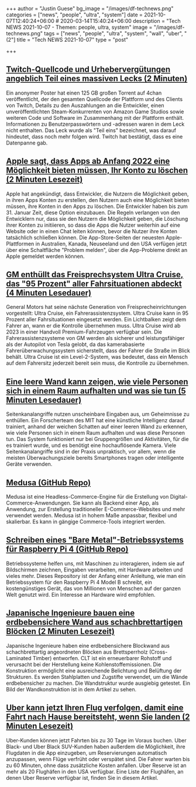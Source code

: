 +++
author = "Justin Guese"
bg_image = "/images/df-technews.png"
categories = ["news", "people", "ultra", "system"]
date = 2021-10-07T12:40:24+06:00 # 2020-03-14T15:40:24+06:00
description = "Tech NEWS 2021-10-07 - Themen: people, ultra, system"
image = "/images/df-technews.png"
tags = ["news", "people", "ultra", "system", "wall", "uber", "(2"]
title = "Tech NEWS 2021-10-07"
type = "post"

+++

## [Twitch-Quellcode und Urhebervergütungen angeblich Teil eines massiven Lecks (2 Minuten)](https://www.theverge.com/2021/10/6/22712250/twitch-hack-leak-data-streamer-revenue-steam-competitor)

 Ein anonymer Poster hat einen 125 GB großen Torrent auf 4chan veröffentlicht, der den gesamten Quellcode der Plattform und des Clients von Twitch, Details zu den Auszahlungen an die Entwickler, einen unveröffentlichten Steam-Konkurrenten von Amazon Game Studios sowie weiteren Code und Software im Zusammenhang mit der Plattform enthält. Informationen zu Benutzerpasswörtern und -adressen waren in dem Leck nicht enthalten. Das Leck wurde als "Teil eins" bezeichnet, was darauf hindeutet, dass noch mehr folgen wird. Twitch hat bestätigt, dass es eine Datenpanne gab.

## [Apple sagt, dass Apps ab Anfang 2022 eine Möglichkeit bieten müssen, Ihr Konto zu löschen (2 Minuten Lesezeit)](https://www.engadget.com/apple-app-store-ios-developers-delete-account-report-193119525.html)

 Apple hat angekündigt, dass Entwickler, die Nutzern die Möglichkeit geben, in ihren Apps Konten zu erstellen, den Nutzern auch eine Möglichkeit bieten müssen, ihre Konten in den Apps zu löschen. Die Entwickler haben bis zum 31. Januar Zeit, diese Option einzubauen. Die Regeln verlangen von den Entwicklern nur, dass sie den Nutzern die Möglichkeit geben, die Löschung ihrer Konten zu initiieren, so dass die Apps die Nutzer weiterhin auf eine Website oder in einen Chat leiten können, bevor die Nutzer ihre Konten tatsächlich schließen können. Die App-Store-Seiten der neuesten Apple-Plattformen in Australien, Kanada, Neuseeland und den USA verfügen jetzt über eine Schaltfläche "Problem melden", über die App-Probleme direkt an Apple gemeldet werden können.

## [GM enthüllt das Freisprechsystem Ultra Cruise, das "95 Prozent" aller Fahrsituationen abdeckt (4 Minuten Lesedauer)](https://www.theverge.com/2021/10/6/22712566/gm-ultra-cruise-adas-hands-free-driving)

 General Motors hat seine nächste Generation von Freisprecheinrichtungen vorgestellt: Ultra Cruise, ein Fahrerassistenzsystem. Ultra Cruise kann in 95 Prozent aller Fahrsituationen eingesetzt werden. Ein Lichtbalken zeigt dem Fahrer an, wann er die Kontrolle übernehmen muss. Ultra Cruise wird ab 2023 in einer Handvoll Premium-Fahrzeugen verfügbar sein. Die Fahrerassistenzsysteme von GM werden als sicherer und leistungsfähiger als der Autopilot von Tesla gelobt, da das kamerabasierte Fahrerüberwachungssystem sicherstellt, dass der Fahrer die Straße im Blick behält. Ultra Cruise ist ein Level-2-System, was bedeutet, dass ein Mensch auf dem Fahrersitz jederzeit bereit sein muss, die Kontrolle zu übernehmen.

## [Eine leere Wand kann zeigen, wie viele Personen sich in einem Raum aufhalten und was sie tun (5 Minuten Lesedauer)](https://www.scientificamerican.com/article/a-blank-wall-can-show-how-many-people-are-in-a-room-and-what-theyre-doing/)

 Seitenkanalangriffe nutzen unscheinbare Eingaben aus, um Geheimnisse zu enthüllen. Ein Forscherteam des MIT hat eine künstliche Intelligenz darauf trainiert, anhand der weichen Schatten auf einer leeren Wand zu erkennen, wie viele Personen sich in einem Raum aufhalten und was diese Personen tun. Das System funktioniert nur bei Gruppengrößen und Aktivitäten, für die es trainiert wurde, und es benötigt eine hochauflösende Kamera. Viele Seitenkanalangriffe sind in der Praxis unpraktisch, vor allem, wenn die meisten Überwachungsziele bereits Smartphones tragen oder intelligente Geräte verwenden.

## [Medusa (GitHub Repo)](https://github.com/medusajs/medusa)

 Medusa ist eine Headless-Commerce-Engine für die Erstellung von Digital-Commerce-Anwendungen. Sie kann als Backend einer App, als Anwendung, zur Erstellung traditioneller E-Commerce-Websites und mehr verwendet werden. Medusa ist in hohem Maße anpassbar, flexibel und skalierbar. Es kann in gängige Commerce-Tools integriert werden.

## [Schreiben eines "Bare Metal"-Betriebssystems für Raspberry Pi 4 (GitHub Repo)](https://github.com/isometimes/rpi4-osdev)

 Betriebssysteme helfen uns, mit Maschinen zu interagieren, indem sie auf Bildschirmen zeichnen, Eingaben verarbeiten, mit Hardware arbeiten und vieles mehr. Dieses Repository ist der Anfang einer Anleitung, wie man ein Betriebssystem für den Raspberry Pi 4 Model B schreibt, ein kostengünstiges Gerät, das von Millionen von Menschen auf der ganzen Welt genutzt wird. Ein Interesse an Hardware wird empfohlen.

## [Japanische Ingenieure bauen eine erdbebensichere Wand aus schachbrettartigen Blöcken (2 Minuten Lesezeit)](https://interestingengineering.com/japanese-engineers-build-earthquake-resistant-checkered-block-wall)

 Japanische Ingenieure haben eine erdbebensichere Blockwand aus schachbrettartig angeordneten Blöcken aus Brettsperrholz (Cross-Laminated Timber) entworfen. CLT ist ein erneuerbarer Rohstoff und verursacht bei der Herstellung keine Kohlenstoffemissionen. Die Konstruktion ermöglicht eine ausreichende Belichtung und Belüftung der Strukturen. Es werden Stahlplatten und Zugstifte verwendet, um die Wände erdbebensicher zu machen. Die Wandstruktur wurde ausgiebig getestet. Ein Bild der Wandkonstruktion ist in dem Artikel zu sehen.

## [Uber kann jetzt Ihren Flug verfolgen, damit eine Fahrt nach Hause bereitsteht, wenn Sie landen (2 Minuten Lesezeit)](https://www.cnbc.com/2021/10/06/uber-can-now-track-your-flight-so-a-ride-home-is-ready-when-you-land.html)

 Uber-Kunden können jetzt Fahrten bis zu 30 Tage im Voraus buchen. Uber Black- und Uber Black SUV-Kunden haben außerdem die Möglichkeit, ihre Flugdaten in die App einzugeben, um Reservierungen automatisch anzupassen, wenn Flüge verfrüht oder verspätet sind. Die Fahrer warten bis zu 60 Minuten, ohne dass zusätzliche Kosten anfallen. Uber Reserve ist an mehr als 20 Flughäfen in den USA verfügbar. Eine Liste der Flughäfen, an denen Uber Reserve verfügbar ist, finden Sie in diesem Artikel.

